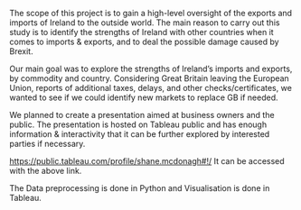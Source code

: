 The scope of this project is to gain a high-level oversight of the exports and imports of Ireland to the outside world. 
The main reason to carry out this study is to identify the strengths of Ireland with other countries when it comes to imports & exports,
and to deal the possible damage caused by Brexit. 

Our main goal was to explore the strengths of Ireland’s imports and exports, by commodity and country. Considering Great Britain leaving 
the European Union, reports of additional taxes, delays, and other checks/certificates, we wanted to see if we could identify new markets 
to replace GB if needed. 

We planned to create a presentation aimed at business owners and the public. The presentation is hosted on Tableau public and has enough 
information & interactivity that it can be further explored by interested parties if necessary.

https://public.tableau.com/profile/shane.mcdonagh#!/ 
It can be accessed with the above link.

The Data preprocessing is done in Python and Visualisation is done in Tableau.